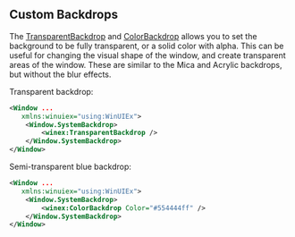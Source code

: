 ## Custom Backdrops

The [TransparentBackdrop](https://dotmorten.github.io/WinUIEx/api/WinUIEx.TransparentBackdrop.html) and [ColorBackdrop](https://dotmorten.github.io/WinUIEx/api/WinUIEx.ColorBackdrop.html) allows you to set the background to be fully transparent, or a solid color with alpha.
This can be useful for changing the visual shape of the window, and create transparent areas of the window.
These are similar to the Mica and Acrylic backdrops, but without the blur effects.

Transparent backdrop:
```xml
<Window ...
   xmlns:winuiex="using:WinUIEx">
    <Window.SystemBackdrop>
        <winex:TransparentBackdrop />
    </Window.SystemBackdrop>
</Window>
```
Semi-transparent blue backdrop:
```xml
<Window ...
   xmlns:winuiex="using:WinUIEx">
    <Window.SystemBackdrop>
        <winex:ColorBackdrop Color="#554444ff" />
    </Window.SystemBackdrop>
</Window>
```
